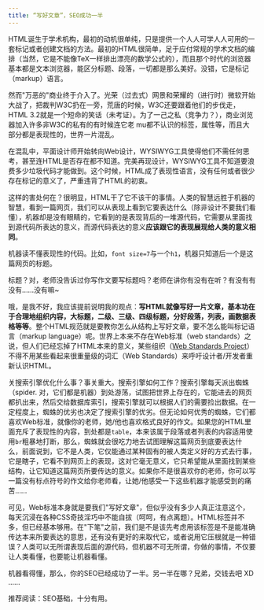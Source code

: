 ```yaml
---
title: “写好文章”，SEO成功一半
---
```

HTML诞生于学术机构，最初的动机很单纯，只是提供一个人人可学人人可用的一套标记或者创建文档的方法。最初的HTML很简单，足于应付常规的学术文档的编排（当然，它是不能像TeX一样排出漂亮的数学公式的），而且那个时代的浏览器基本都是文本浏览器，能区分标题、段落，一切都是那么美好。没错，它是标记（markup）语言。

然而"万恶的"商业终于介入了。光荣（过去式）网景和荣耀的（进行时）微软开始大战了，把裁判W3C扔在一旁，荒唐的时候，W3C还要跟着他们的步伐走，HTML 3.2就是一个短命的笑话（未考证）。为了一己之私（竞争力？），商业浏览器加入许多非W3C的私有的有时候连它老 mu都不认识的标签，属性等，而且大部分都是表现性的，世界一片混乱。

在混乱中，平面设计师开始转向Web设计，WYSIWYG工具使得他们不需任何思考，甚至连HTML是否存在都不知道。完美再现设计，WYSIWYG工具不知道要浪费多少垃圾代码才能做到。这个时候，HTML成了表现性语言，没有任何或者很少存在标记的意义了，严重违背了HTML的初衷。

这样的害处何在？很明显，HTML干了它不该干的事情。人类的智慧远胜于机器的智慧，看到一篇网页，我们可以从表现上看到它要表达什么（除非设计不要我们看懂），机器却是没有眼睛的，它看到的是表现背后的一堆源代码，它需要从里面找到源代码所表达的意义，而源代码表达的意义**应该跟它的表现展现给人类的意义相同**。

机器读不懂表现性的代码。比如，`font size=7`与一个`h1`，机器只知道后一个是这篇网页的标题。

标题？对，老师没告诉过你写作文要写标题吗？老师在讲你有没有在听？有没有有没有……没有嘛~

哦，是我不好，我应该提前说明我的观点：**写HTML就像写好一片文章，基本功在于合理地组织内容，大标题，二级、三级、四级标题，分好段落，列表，画数据表格等等**。整个HTML规范就是要教你怎么从结构上写好文章，要不怎么能叫标记语言（markup language）呢。世界上本来不存在Web标准（web standards）之说，但人们已经忘掉了HTML本来的意义，某些组织（[Web Standards Project][0]）不得不用某些看起来很重量级的词汇（Web Standards）来呼吁设计者/开发者重新认识HTML。

关搜索引擎优化什么事？事关重大。搜索引擎如何工作？搜索引擎每天派出蜘蛛（spider. 对，它们都是机器）到处游荡，试图把世界上存在的，它能进去的网页都扒出来，然后交给数据库索引，搜索引擎就可以根据人们的需要捡出数据。在一定程度上，蜘蛛的优劣也决定了搜索引擎的优劣。但无论如何优秀的蜘蛛，它们都喜欢Web标准，就像你的老师，她/他也喜欢格式良好的作文。如果您的HTML里面充斥了表现性的内容，到处都是`table`，本来该属于段落或者列表的内容适用使用`br`粗暴地打断，那么，蜘蛛就会很吃力地去试图理解这篇网页到底要表达什么，前面说到，它不是人类，它仅能通过某种固有的被人类定义好的方式去行事，它是瞎子，它看不到网页上的表现，这对它毫无意义，它只希望能从里面找到某些结构，让它知道这篇网页所要传达的意义。如果你不是很喜欢你的老师，你可以写一篇没有标点符号的作文给你老师看，让她/他感受一下这些机器才能感受到的痛苦……

可见，Web标准本身就是要我们"写好文章"，但似乎没有多少人真正注意这个，每天沉浸在各种CSS奇技淫巧中不能自拔（呵呵，有点离题）。HTML标签并不多，但已经基本够用。在"下笔"之前，我们是不是该先考虑用该标签是不是能准确传达本来所要表达的意思，还有没有更好的来取代它，或者说用它压根就是一种错误？人类可以无所谓表现后面的源代码，但机器不可无所谓，你做的事情，不仅要让人类看懂，也要能让机器看懂。

机器看得懂，那么，你的SEO已经成功了一半。另一半在哪？兄弟，交钱去吧 XD ……

推荐阅读：SEO基础，十分有用。

[0]: http://webstandards.org/
